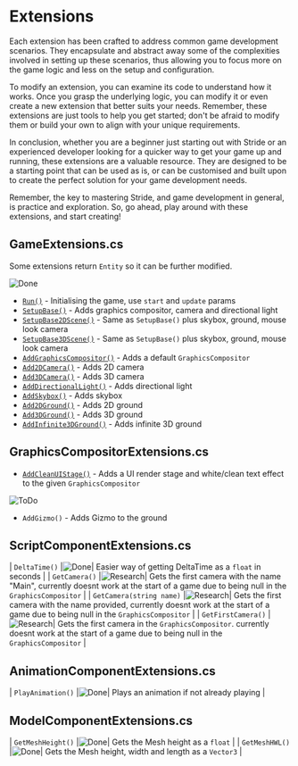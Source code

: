 # Extensions

Each extension has been crafted to address common game development scenarios. They encapsulate and abstract away some of the complexities involved in setting up these scenarios, thus allowing you to focus more on the game logic and less on the setup and configuration.

To modify an extension, you can examine its code to understand how it works. Once you grasp the underlying logic, you can modify it or even create a new extension that better suits your needs. Remember, these extensions are just tools to help you get started; don't be afraid to modify them or build your own to align with your unique requirements.

In conclusion, whether you are a beginner just starting out with Stride or an experienced developer looking for a quicker way to get your game up and running, these extensions are a valuable resource. They are designed to be a starting point that can be used as is, or can be customised and built upon to create the perfect solution for your game development needs.

Remember, the key to mastering Stride, and game development in general, is practice and exploration. So, go ahead, play around with these extensions, and start creating!

## GameExtensions.cs

Some extensions return `Entity` so it can be further modified.

![Done](https://img.shields.io/badge/status-done-green)

- [`Run()`](xref:Stride.CommunityToolkit.Engine.GameExtensions.Run(Stride.Engine.Game,Stride.Games.GameContext,System.Action{Stride.Engine.Scene},System.Action{Stride.Engine.Scene,Stride.Games.GameTime})) - Initialising the game, use `start` and `update` params
- [`SetupBase()`](xref:Stride.CommunityToolkit.Engine.GameExtensions.SetupBase(Stride.Engine.Game)) - Adds graphics compositor, camera and directional light
- [`SetupBase2DScene()`](xref:Stride.CommunityToolkit.Engine.GameExtensions.SetupBase2DScene(Stride.Engine.Game)) - Same as `SetupBase()` plus skybox, ground, mouse look camera
- [`SetupBase3DScene()`](xref:Stride.CommunityToolkit.Engine.GameExtensions.SetupBase3DScene(Stride.Engine.Game)) - Same as `SetupBase()` plus skybox, ground, mouse look camera
- [`AddGraphicsCompositor()`](xref:Stride.CommunityToolkit.Engine.GameExtensions.AddGraphicsCompositor(Stride.Engine.Game)) - Adds a default `GraphicsCompositor`
- [`Add2DCamera()`](xref:Stride.CommunityToolkit.Engine.GameExtensions.Add2DCamera(Stride.Engine.Game,System.String,System.Nullable{Stride.Core.Mathematics.Vector3},System.Nullable{Stride.Core.Mathematics.Vector3})) - Adds 2D camera
- [`Add3DCamera()`](xref:Stride.CommunityToolkit.Engine.GameExtensions.Add3DCamera(Stride.Engine.Game,System.String,System.Nullable{Stride.Core.Mathematics.Vector3},System.Nullable{Stride.Core.Mathematics.Vector3},Stride.Engine.Processors.CameraProjectionMode)) - Adds 3D camera
- [`AddDirectionalLight()`](xref:Stride.CommunityToolkit.Engine.GameExtensions.AddDirectionalLight(Stride.Engine.Game,System.String)) - Adds directional light
- [`AddSkybox()`](xref:Stride.CommunityToolkit.Engine.GameExtensions.AddSkybox(Stride.Engine.Game,System.String)) - Adds skybox
- [`Add2DGround()`](xref:Stride.CommunityToolkit.Engine.GameExtensions.Add2DGround(Stride.Engine.Game,System.String,System.Nullable{Stride.Core.Mathematics.Vector2})) - Adds 2D ground
- [`Add3DGround()`](xref:Stride.CommunityToolkit.Engine.GameExtensions.Add3DGround(Stride.Engine.Game,System.String,System.Nullable{Stride.Core.Mathematics.Vector2},System.Boolean)) - Adds 3D ground
- [`AddInfinite3DGround()`](xref:Stride.CommunityToolkit.Engine.GameExtensions.AddInfinite3DGround(Stride.Engine.Game,System.String,System.Nullable{Stride.Core.Mathematics.Vector2},System.Boolean)) - Adds infinite 3D ground 

## GraphicsCompositorExtensions.cs

- [`AddCleanUIStage()`](xref:Stride.CommunityToolkit.Rendering.Compositing.GraphicsCompositorExtensions.AddCleanUIStage(Stride.Rendering.Compositing.GraphicsCompositor)) - Adds a UI render stage and white/clean text effect to the given `GraphicsCompositor`

![ToDo](https://img.shields.io/badge/status-todo-orange)

- `AddGizmo()` - Adds Gizmo to the ground

## ScriptComponentExtensions.cs

| ```DeltaTime()``` |![Done](https://img.shields.io/badge/status-done-green)| Easier way of getting DeltaTime as a `float` in seconds |
| ```GetCamera()``` |![Research](https://img.shields.io/badge/status-research-blue)| Gets the first camera with the name "Main", currently doesnt work at the start of a game due to being null in the `GraphicsCompositor` |
| ```GetCamera(string name)``` |![Research](https://img.shields.io/badge/status-research-blue)| Gets the first camera with the name provided, currently doesnt work at the start of a game due to being null in the `GraphicsCompositor` |
| ```GetFirstCamera()``` |![Research](https://img.shields.io/badge/status-research-blue)| Gets the first camera in the `GraphicsCompositor`. currently doesnt work at the start of a game due to being null in the `GraphicsCompositor` |

## AnimationComponentExtensions.cs

| ```PlayAnimation()``` |![Done](https://img.shields.io/badge/status-done-green)| Plays an animation if not already playing |

## ModelComponentExtensions.cs

| ```GetMeshHeight()``` |![Done](https://img.shields.io/badge/status-done-green)| Gets the Mesh height as a `float` |
| ```GetMeshHWL()``` |![Done](https://img.shields.io/badge/status-done-green)| Gets the Mesh height, width and length as a `Vector3` |
